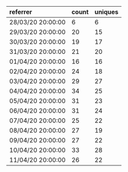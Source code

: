 | referrer          | count | uniques |
| :---------------- | :---- | :------ |
| 28/03/20 20:00:00 | 6     | 6       |
| 29/03/20 20:00:00 | 20    | 15      |
| 30/03/20 20:00:00 | 19    | 17      |
| 31/03/20 20:00:00 | 21    | 20      |
| 01/04/20 20:00:00 | 16    | 16      |
| 02/04/20 20:00:00 | 24    | 18      |
| 03/04/20 20:00:00 | 29    | 27      |
| 04/04/20 20:00:00 | 34    | 25      |
| 05/04/20 20:00:00 | 31    | 23      |
| 06/04/20 20:00:00 | 31    | 24      |
| 07/04/20 20:00:00 | 25    | 22      |
| 08/04/20 20:00:00 | 27    | 19      |
| 09/04/20 20:00:00 | 27    | 22      |
| 10/04/20 20:00:00 | 33    | 28      |
| 11/04/20 20:00:00 | 26    | 22      |